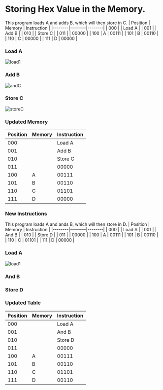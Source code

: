 # Storing Hex Value in the Memory.
This program loads A and adds B, which will then store in C.
| Position | Memory | Instruction |
|--------|--------|--------|
| 000 |  | Load A |
| 001 |  | Add B |
| 010 |  | Store C |
| 011 |  | 00000 |
| 100 | A | 00111 |
| 101 | B | 00110 |
| 110 | C | 00000 |
| 111 | D | 00000 |

### Load A
![load1](https://github.com/user-attachments/assets/0a5e94e5-72d1-4ef9-9f90-9d3333899a84)

### Add B
![andC](https://github.com/user-attachments/assets/9ef0f766-d3e9-4fd9-a471-ce3b32766af8)

### Store C
![storeC](https://github.com/user-attachments/assets/b2a7ea3d-9f6e-4b0c-b536-2daeae553427)

### Updated Memory
| Position | Memory | Instruction |
|--------|--------|--------|
| 000 |  | Load A |
| 001 |  | Add B |
| 010 |  | Store C |
| 011 |  | 00000 |
| 100 | A | 00111 |
| 101 | B | 00110 |
| 110 | C | 01101 |
| 111 | D | 00000 |

### New Instructions
This program loads A and ands B, which will then store in D.
| Position | Memory | Instruction |
|--------|--------|--------|
| 000 |  | Load A |
| 001 |  | And B |
| 010 |  | Store D |
| 011 |  | 00000 |
| 100 | A | 00111 |
| 101 | B | 00110 |
| 110 | C | 01101 |
| 111 | D | 00000 |

### Load A
![load1](https://github.com/user-attachments/assets/0a5e94e5-72d1-4ef9-9f90-9d3333899a84)

### And B

### Store D

### Updated Table
| Position | Memory | Instruction |
|--------|--------|--------|
| 000 |  | Load A |
| 001 |  | And B |
| 010 |  | Store D |
| 011 |  | 00000 |
| 100 | A | 00111 |
| 101 | B | 00110 |
| 110 | C | 01101 |
| 111 | D | 00110 |
